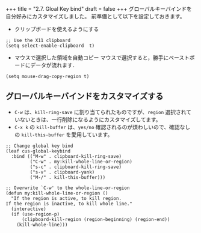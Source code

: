 +++
title = "2.7. Gloal Key bind"
draft = false
+++
グローバルキーバインドを自分好みにカスタマイズしました。 
前準備として以下を設定しておきます。

* クリップボードを使えるようにする
```elisp
;; Use the X11 clipboard
(setq select-enable-clipboard  t)
```

* マウスで選択した領域を自動コピー
マウスで選択すると，勝手にペーストボードにデータが流れます．

```elisp
(setq mouse-drag-copy-region t)
```

## グローバルキーバインドをカスタマイズする

* `C-w` は、`kill-ring-save` に割り当てられたものですが、`region` 選択されていないときは、一行削除になるようにカスタマイズしてます。
* `C-x k` の `kill-buffer` は、`yes/no` 確認されるのが煩わしいので、確認なしの `kill-this-buffer` を愛用しています。

```elisp
;; Change global key bind
(leaf cus-global-keybind
  :bind (("M-w" . clipboard-kill-ring-save)
		 ("C-w" . my:kill-whole-line-or-region)
		 ("s-c" . clipboard-kill-ring-save)
		 ("s-v" . clipboard-yank)
		 ("M-/" . kill-this-buffer)))

;; Overwrite `C-w' to the whole-line-or-region
(defun my:kill-whole-line-or-region ()
  "If the region is active, to kill region.
If the region is inactive, to kill whole line."
  (interactive)
  (if (use-region-p)
	  (clipboard-kill-region (region-beginning) (region-end))
    (kill-whole-line)))
```


